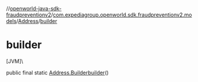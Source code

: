 //[openworld-java-sdk-fraudpreventionv2](../../../index.md)/[com.expediagroup.openworld.sdk.fraudpreventionv2.models](../index.md)/[Address](index.md)/[builder](builder.md)

# builder

[JVM]\

public final static [Address.Builder](-builder/index.md)[builder](builder.md)()
